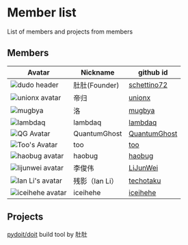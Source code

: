 # Member list

List of members and projects from members

## Members

Avatar | Nickname | github id
------------ | ------------- | -------------
![dudo header](https://avatars0.githubusercontent.com/u/138474?v=3&s=48)|肚肚(Founder)|[schettino72](https://github.com/schettino72)
![unionx avatar](https://avatars2.githubusercontent.com/u/802884?v=3&s=48)|帝归|[unionx](https://github.com/unionx)
![mugbya](https://avatars1.githubusercontent.com/u/5524117?v=3&s=48) | 洛 | [mugbya](https://github.com/mugbya)
![lambdaq](https://avatars2.githubusercontent.com/u/987524?v=3&s=48)|lambdaq|[lambdaq](https://github.com/lambdaq)
![QG Avatar](https://avatars3.githubusercontent.com/u/2939865?v=3&s=48)|QuantumGhost|[QuantumGhost](https://github.com/QuantumGhost)
![Too's Avatar](https://avatars3.githubusercontent.com/u/171673?v=3&s=48)|too|[too](https://github.com/too)
![haobug avatar](https://avatars1.githubusercontent.com/u/1269309?v=3&s=48)|haobug|[haobug](https://github.com/haobug)
![lijunwei avatar](https://avatars3.githubusercontent.com/u/5803500?v=3&s=48)|李俊伟|[LiJunWei](https://github.com/LiJunWei)
![Ian Li's avatar](https://avatars3.githubusercontent.com/u/1948179?v=3&s=48)|残影（Ian&nbsp;Li）|[techotaku](https://github.com/techotaku)
![iceihehe avatar](https://avatars3.githubusercontent.com/u/8065543?v=3&s=48)|iceihehe|[iceihehe](https://github.com/iceihehe)

## Projects

[pydoit/doit](https://github.com/pydoit/doit)
build tool by 肚肚
